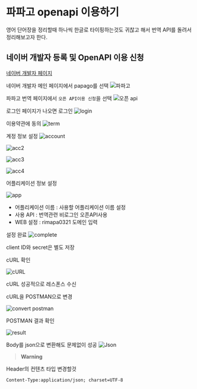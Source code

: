 # 파파고 openapi 이용하기

영어 단어장을 정리할때 하나씩 한글로 타이핑하는것도 귀찮고 해서 번역 API를 돌려서 정리해보고자 한다.

## 네이버 개발자 등록 및 OpenAPI 이용 신청

[네이버 개발자 페이지](https://developers.naver.com/main/)


네이버 개발자 메인 페이지에서 papago를 선택
![파파고](../../images/Naver_Developer/001_select_papago.png)

파파고 번역 페이지에서 `오픈 API이용 신청`을 선택
![오픈 api](../../images/Naver_Developer/002_select_application_openapi.png)

로그인 페이지가 나오면 로그인
![login](../../images/Naver_Developer/003_login.png)

이용약관에 동의
![term](../../images/Naver_Developer/003_accept_term.png)

계정 정보 설정
![account](../../images/Naver_Developer/005_01_account_info.png)

![acc2](../../images/Naver_Developer/005_02_account_info.png)

![acc3](../../images/Naver_Developer/005_03_account_info.png)

![acc4](../../images/Naver_Developer/005_04_account_info.png)

어플리케이션 정보 설정

![app](../../images/Naver_Developer/006_Set_APP.png)

- 어플리케이션 이름 : 사용할 어플리케이션 이름 설정
- 사용 API : 번역관련 비로그인 오픈API사용
- WEB 설정 : rimapa0321 도메인 입력 

설정 완료
![complete](../../images/Naver_Developer/007_Complete_Registration.png)

client ID와 secret은 별도 저장

cURL 확인

![cURL](../../images/Naver_Developer/008_confirm_cURL.png)

cURL 성공적으로 레스폰스 수신

cURL을 POSTMAN으로 변경

![convert postman](../../images/Naver_Developer/009_confirm_POSTMAN.png)

POSTMAN 결과 확인

![result](../../images/Naver_Developer/010_reslut_POSTMAN.png)


Body를 json으로 변환해도 문제없이 성공
![Json](../../images/Naver_Developer/011_reslut_Json.png)

> **Warning**

 Header의 컨텐츠 타입 변경할것

```
Content-Type:application/json; charset=UTF-8
```
